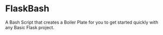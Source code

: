 # FlaskBash
A Bash Script that creates a Boiler Plate for you to get started quickly with any Basic Flask project.
